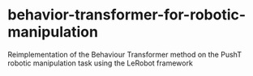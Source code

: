 # behavior-transformer-for-robotic-manipulation
Reimplementation of the Behaviour Transformer method on the PushT robotic manipulation task using the LeRobot framework
